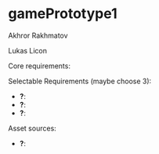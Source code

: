 # gamePrototype1

Akhror Rakhmatov

Lukas Licon

Core requirements:


Selectable Requirements (maybe choose 3):
- **?**: 
- **?**: 
- **?**: 

Asset sources:
- **?**: 
